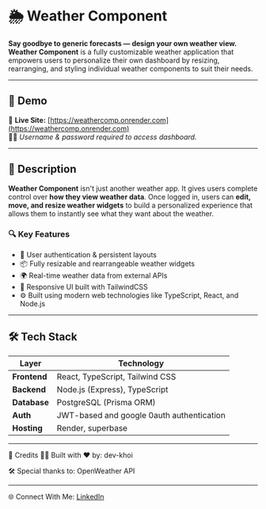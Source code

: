 # 🌦️ Weather Component

**Say goodbye to generic forecasts — design your own weather view.**  
**Weather Component** is a fully customizable weather application that empowers users to personalize their own dashboard by resizing, rearranging, and styling individual weather components to suit their needs.

---

## 🚀 Demo

🔗 **Live Site:** [https://weathercomp.onrender.com](https://weathercomp.onrender.com)  
🧑‍💻 _Username & password required to access dashboard._

---

## 📝 Description

**Weather Component** isn't just another weather app. It gives users complete control over **how they view weather data**. Once logged in, users can **edit, move, and resize weather widgets** to build a personalized experience that allows them to instantly see what they want about the weather.

### 🔍 Key Features

- 🔐 User authentication & persistent layouts
- 📦 Fully resizable and rearrangeable weather widgets
- 🌍 Real-time weather data from external APIs
- 💅 Responsive UI built with TailwindCSS
- ⚙️ Built using modern web technologies like TypeScript, React, and Node.js

---

## 🛠️ Tech Stack

| Layer        | Technology                                |
| ------------ | ----------------------------------------- |
| **Frontend** | React, TypeScript, Tailwind CSS           |
| **Backend**  | Node.js (Express), TypeScript             |
| **Database** | PostgreSQL (Prisma ORM)                               |
| **Auth**     | JWT-based and google 0auth authentication |
| **Hosting**  | Render, superbase                                    |

---

🙌 Credits 🧑‍💻 Built with ❤️ by: dev-khoi

🛠️ Special thanks to: OpenWeather API

---

🌐 Connect With Me: [LinkedIn](https://www.linkedin.com/in/daknguyen/)
